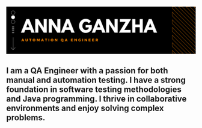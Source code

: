 [![Header](https://github.com/annganzha/annganzha/blob/main/assets/header1.png)](https://www.linkedin.com/in/ganzha-qa/)

## I am a QA Engineer with a passion for both manual and automation testing. I have a strong foundation in software testing methodologies and Java programming. I thrive in collaborative environments and enjoy solving complex problems. 